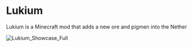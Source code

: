 # Lukium
Lukium is a Minecraft mod that adds a new ore and pigmen into the Nether 

![Lukium_Showcase_Full](https://user-images.githubusercontent.com/77739583/219997638-b6c22644-29d3-40c6-b1b7-9dbcd30b0367.png)
